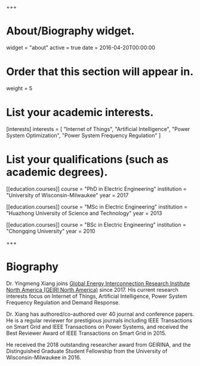 +++
# About/Biography widget.
widget = "about"
active = true
date = 2016-04-20T00:00:00

# Order that this section will appear in.
weight = 5

# List your academic interests.
[interests]
  interests = [
    "Internet of Things",
	"Artificial Intelligence",
    "Power System Optimization",
	"Power System Frequency Regulation"
  ]

# List your qualifications (such as academic degrees).
[[education.courses]]
  course = "PhD in Electric Engineering"
  institution = "University of Wisconsin-Milwaukee"
  year = 2017

[[education.courses]]
  course = "MSc in Electric Engineering"
  institution = "Huazhong University of Science and Technology"
  year = 2013

[[education.courses]]
  course = "BSc in Electric Engineering"
  institution = "Chongqing University"
  year = 2010
 
+++

# Biography
Dr. Yingmeng Xiang joins [Global Energy Interconnection Research Institute North America (GEIRI North America)](https://www.geirina.net/research/2) since 2017. His current research interests focus on Internet of Things, Artificial Intelligence, Power System Frequency Regulation and Demand Response.

Dr. Xiang has authored/co-authored over 40 journal and conference papers. He is a regular reviewer for prestigious journals including IEEE Transactions on Smart Grid and IEEE Transactions on Power Systems, and received the Best Reviewer Award of IEEE Transactions on Smart Grid in 2015. 

He received the 2018 outstanding researcher award from GEIRINA, and the Distinguished Graduate Student Fellowship from the University of Wisconsin-Milwaukee in 2016.
